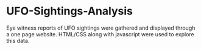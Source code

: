 # UFO-Sightings-Analysis
Eye witness reports of UFO sightings were gathered and displayed through a one page website. HTML/CSS along with javascript were used to explore this data.
